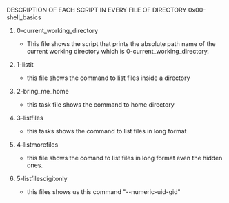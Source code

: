 DESCRIPTION OF EACH SCRIPT IN EVERY FILE OF DIRECTORY 0x00-shell_basics
 
1. 0-current_working_directory

   * This file shows the script that prints the absolute path name of the current working directory which is 0-current_working_directory.

2. 1-listit
  
   * this file shows the command to list files inside a directory

3. 2-bring_me_home

   * this task file shows the command to home directory

4. 3-listfiles

   * this tasks shows the command to list files in long format

4. 4-listmorefiles

   * this file shows the comand to list files in long format even the hidden ones.

5. 5-listfilesdigitonly

   * this files shows us this command "--numeric-uid-gid"


